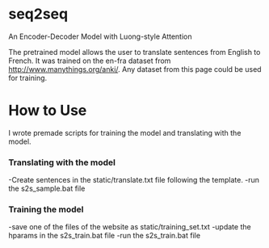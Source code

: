 # seq2seq
An Encoder-Decoder Model with Luong-style Attention

The pretrained model allows the user to translate sentences from English to French.
It was trained on the en-fra dataset from http://www.manythings.org/anki/. 
Any dataset from this page could be used for training.

# How to Use
I wrote premade scripts for training the model and translating with the model.
### Translating with the model
-Create sentences in the static/translate.txt file following the template.
-run the s2s_sample.bat file
### Training the model
-save one of the files of the website as static/training_set.txt
-update the hparams in the s2s_train.bat file
-run the s2s_train.bat file
